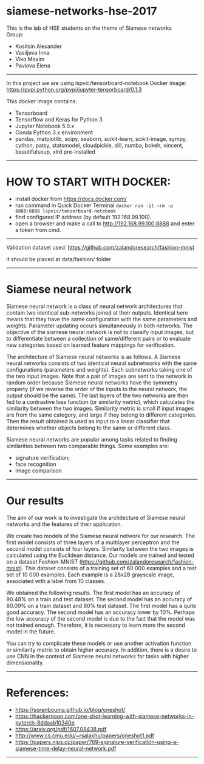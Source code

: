 ﻿# siamese-networks-hse-2017

This is the lab of HSE students on the theme of Siamese networks  
Group:
* Kositsin Alexander
* Vasiljeva Inna
* Viko Maxim
* Pavlova Elena
---

In this project we are using lspvic/tensorboard-notebook Docker image:  
https://pypi.python.org/pypi/jupyter-tensorboard/0.1.3

This docker image contains:
* Tensorboard
* Tensorflow and Keras for Python 3
* Jupyter Notebook 5.0.x
* Conda Python 3.x environment
* pandas, matplotlib, scipy, seaborn, scikit-learn, scikit-image, sympy, cython, patsy, statsmodel, cloudpickle, dill, numba, bokeh, vincent, beautifulsoup, xlrd pre-installed

---
# HOW TO START WITH DOCKER:
* install docker from https://docs.docker.com/
* run command in Quick Docker Terminal `docker run -it —rm -p 8888:8888 lspvic/tensorboard-notebook`
* find configured IP address (by default 192.168.99.100).
* open a browser and make a call to http://192.168.99.100:8888 and enter a token from cmd.
---

Validation dataset used: 
https://github.com/zalandoresearch/fashion-mnist

it should be placed at data/fashion/ folder

---
# Siamese neural network
Siamese neural network is a class of neural network architectures that contain two identical sub-networks joined at their outputs. Identical here means that they have the same configuration with the same parameters and weights. Parameter updating occurs simultaneously in both networks.
The objective of the siamese neural network is not to classify input images, but to differentiate between a collection of same/different pairs or to evaluate new categories based on learned feature mappings for verification.

The architecture of Siamese neural networks is as follows. A Siamese neural networks consists of two identical neural subnetworks with the  same configurations (parameters and weights). Each subnetworks taking one of the two input images. Note that a pair of images are sent to the network in random order because Siamese neural networks have the symmetry property (if we reverse the order of the inputs to the neural network, the output should be the same). The last layers of the two networks are then fed to a contrastive loss function (or similarity metric), which calculates the similarity between the two images. Similarity metric is small if input images are from the same category, and large if they belong to different categories. Then the result obtained is used as input to a linear classifier that determines whether objects belong to the same or different class.

Siamese neural networks are popular among tasks related to finding similarities between two comparable things. Some examples are:
* signature verification;
* face recognition
* image comparison

---
# Our results
The aim of our work is to investigate the architecture of Siamese neural networks and the features of their application.

We create two models of the Siamese neural network for our research. The first model consists of three layers of a multilayer perceptron and the second model consists of four layers. Similarity between the two images is calculated using the Euclidean distance.
Our models are trained and tested on a dataset Fashion-MNIST (https://github.com/zalandoresearch/fashion-mnist). This dataset  consists of a training set of 60 000 examples and a test set of 10 000 examples. Each example is a 28x28 grayscale image, associated with a label from 10 classes.

We obtained the following results. The first model has an accuracy of 90.48% on a train and test dataset. The second model has an accuracy of 80.09% on a train dataset and 80% test dataset.
The first model has a quite good accuracy. The second model has an accuracy lower by 10%. Perhaps the low accuracy of the second model is due to the fact that the model was not trained enough. Therefore, it is necessary to learn more the second model in the future.

You can try to complicate these models or use another activation function or similarity metric to obtain higher accuracy. In addition, there is a desire to use CNN in the context of Siamese neural networks for tasks with higher dimensionality.

---
# References:
* https://sorenbouma.github.io/blog/oneshot/
* https://hackernoon.com/one-shot-learning-with-siamese-networks-in-pytorch-8ddaab10340e
* https://arxiv.org/pdf/1607.08438.pdf
* http://www.cs.cmu.edu/~rsalakhu/papers/oneshot1.pdf
* https://papers.nips.cc/paper/769-signature-verification-using-a-siamese-time-delay-neural-network.pdf
---
